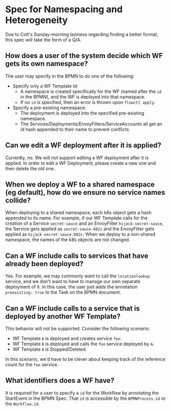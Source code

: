 # Spec for Namespacing and Heterogeneity

Due to Colt's Sunday-morning laziness regarding finding a better format, this spec will take the form of a Q/A.

## How does a user of the system decide which WF gets its own namespace?
The user may specify in the BPMN to do one of the following:
* Specify only a WF Template Id:
    * A namespace is created specifically for the WF (named after the `id` in the BPMN), and the WF is deployed into that namespace.
    * If no `id` is specified, then an error is thrown upon `flowctl apply`.
* Specify a pre-existing namespace:
    * The deployment is deployed into the specified pre-existing namespace.
    * The Services/Deployments/EnvoyFilters/ServiceAccounts all get an id hash appended to their name to prevent conflicts.

## Can we edit a WF deployment after it is applied?
Currently, no. We will not support editing a WF deployment after it is applied. In order to edit a WF Deployment, please create a new one and then delete the old one.

## When we deploy a WF to a shared namespace (eg default), how do we ensure no service names collide?
When deploying to a shared namespace, each k8s object gets a hash appended to its name. For example, if our WF Template calls for the creation of a Service `secret-sauce` and an EnvoyFilter `hijack-secret-sauce`, the Service gets applied as `secret-sauce-892c` and the EnvoyFilter gets applied as `hijack-secret-sauce-892c`. When we deploy to a non-shared namespace, the names of the k8s objects are not changed.

## Can a WF include calls to services that have already been deployed?
Yes. For example, we may commonly want to call the `locationlookup` service, and we don't want to have to manage our own separate deployment of it. In this case, the user just adds the annotation `preexisting: true` to the Task on the BPMN document.

## Can a WF include calls to a service that is deployed by another WF Template?
This behavior will not be supported. Consider the following scenario:

* WF Template `A` is deployed and creates service `foo`.
* WF Template `B` is deployed and calls the `foo` service deployed by `A`.
* WF Template `A` is Stopped/Deleted.

In this scenario, we'd have to be clever about keeping track of the reference count for the `foo` service.

## What identifiers does a WF have?

It is required for a user to specify a `id` for the Workflow by annotating the StartEvent in the BPMN Spec. That `id` is accessible by the `BPMNProcess.id` or the `Workflow.id`.